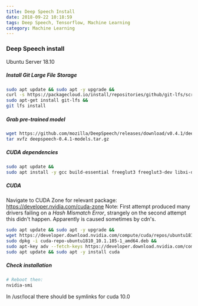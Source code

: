 ```yaml
---
title: Deep Speech Install
date: 2018-09-22 10:18:59
tags: Deep Speech, Tensorflow, Machine Learning
category: Machine Learning
---
```


### Deep Speech install

Ubuntu Server 18.10

##### Install Git Large File Storage
```bash
sudo apt update && sudo apt -y upgrade && 
curl -s https://packagecloud.io/install/repositories/github/git-lfs/script.deb.sh | sudo bash &&
sudo apt-get install git-lfs &&
git lfs install
```

##### Grab pre-trained model
```bash
wget https://github.com/mozilla/DeepSpeech/releases/download/v0.4.1/deepspeech-0.4.1-models.tar.gz &&
tar xvfz deepspeech-0.4.1-models.tar.gz
```

##### CUDA dependencies
```bash
sudo apt update && 
sudo apt install -y gcc build-essential freeglut3 freeglut3-dev libxi-dev libxmu-dev dkms
```

##### CUDA
Navigate to CUDA Zone for relevant package: https://developer.nvidia.com/cuda-zone
Note: First attempt produced many drivers failing on a *Hash Mismatch Error*, strangely on the second attempt this didn't happen. Apparently is caused sometimes by cdn's.
```bash
sudo apt update && sudo apt -y upgrade &&
wget https://developer.download.nvidia.com/compute/cuda/repos/ubuntu1810/x86_64/cuda-repo-ubuntu1810_10.1.105-1_amd64.deb &&
sudo dpkg -i cuda-repo-ubuntu1810_10.1.105-1_amd64.deb &&
sudo apt-key adv --fetch-keys https://developer.download.nvidia.com/compute/cuda/repos/ubuntu1810/x86_64/7fa2af80.pub &&
sudo apt update && sudo apt -y install cuda
```

##### Check installation

```bash
# Reboot then:
nvidia-smi
```
In /usr/local there should be symlinks for cuda 10.0 
